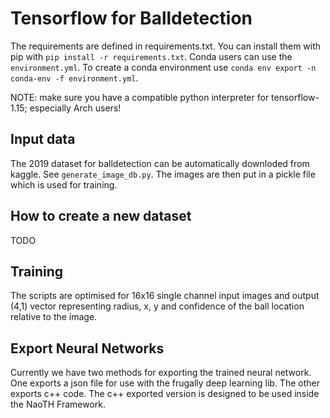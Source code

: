 # Tensorflow for Balldetection
The requirements are defined in requirements.txt. You can install them with pip with 
`pip install -r requirements.txt`. Conda users can use the `environment.yml`. To create
a conda environment use `conda env export -n conda-env -f environment.yml`.

NOTE: make sure you have a compatible python interpreter for tensorflow-1.15; especially Arch users!

## Input data
The 2019 dataset for balldetection can be automatically downloded from kaggle. See `generate_image_db.py`. The images are
then put in a pickle file which is used for training.

## How to create a new dataset
TODO

## Training
The scripts are optimised for 16x16 single channel input images and output (4,1) vector representing
radius, x, y and confidence of the ball location relative to the image.

## Export Neural Networks
Currently we have two methods for exporting the trained neural network. One exports a json file for 
use with the frugally deep learning lib. The other exports c++ code. The c++ exported version is
designed to be used inside the NaoTH Framework. 
